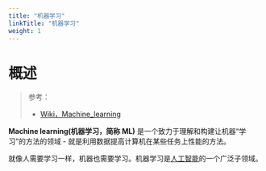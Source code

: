 ```yaml
---
title: "机器学习"
linkTitle: "机器学习"
weight: 1
---
```


# 概述

> 参考：
> 
> - [Wiki，Machine_learning](https://en.wikipedia.org/wiki/Machine_learning)

**Machine learning(机器学习，简称 ML)** 是一个致力于理解和构建让机器“学习”的方法的领域 - 就是利用数据提高计算机在某些任务上性能的方法。

就像人需要学习一样，机器也需要学习。机器学习是[人工智能](docs/12.人工智能/12.人工智能.md)的一个广泛子领域。

